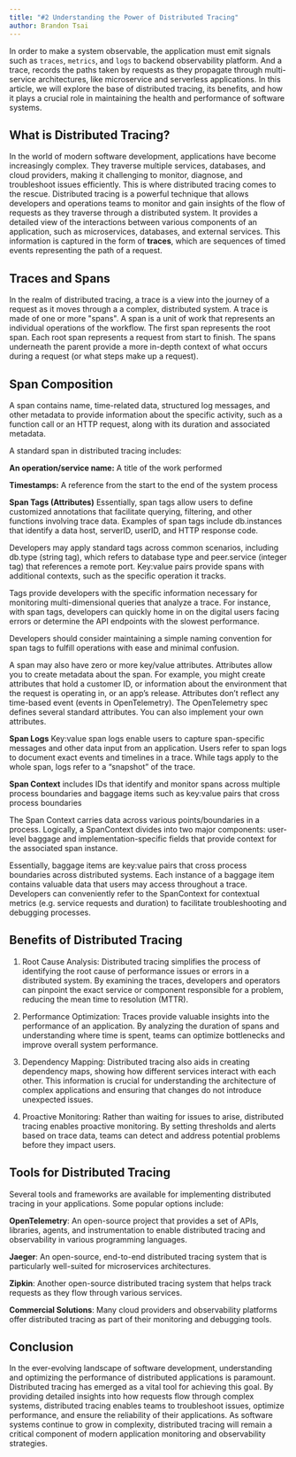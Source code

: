 ```yaml
---
title: "#2 Understanding the Power of Distributed Tracing"
author: Brandon Tsai
---
```


In order to make a system observable, the application must emit signals such as `traces`, `metrics`, and `logs` to backend observability platform.
And a trace, records the paths taken by requests as they propagate through multi-service architectures, like microservice and serverless applications.
In this article, we will explore the base of distributed tracing, its benefits, and how it plays a crucial role in maintaining the health and performance of software systems.


What is Distributed Tracing?
----------------------------------------------------------------

In the world of modern software development, applications have become increasingly complex. They traverse multiple services, databases, and cloud providers, making it challenging to monitor, diagnose, and troubleshoot issues efficiently. This is where distributed tracing comes to the rescue. Distributed tracing is a powerful technique that allows developers and operations teams to monitor and gain insights of the flow of requests as they traverse through a distributed system. It provides a detailed view of the interactions between various components of an application, such as microservices, databases, and external services. This information is captured in the form of **traces**, which are sequences of timed events representing the path of a request.


Traces and Spans
----------------------------------------------------------------

In the realm of distributed tracing, a trace is a view into the journey of a request as it moves through a a complex, distributed system.
A trace is made of one or more "spans". A span is a unit of work that represents an individual operations of the workflow.
The first span represents the root span. Each root span represents a request from start to finish. The spans underneath the parent provide a more in-depth context of what occurs during a request (or what steps make up a request).


Span Composition
----------------------------------------------------------------

A span contains name, time-related data, structured log messages, and other metadata to provide information about the specific activity, such as a function call or an HTTP request, along with its duration and associated metadata.

A standard span in distributed tracing includes:

**An operation/service name:** 
A title of the work performed

**Timestamps:**
A reference from the start to the end of the system process

**Span Tags (Attributes)**
Essentially, span tags allow users to define customized annotations that facilitate querying, filtering, and other functions involving trace data. Examples of span tags include db.instances that identify a data host, serverID, userID, and HTTP response code.

Developers may apply standard tags across common scenarios, including db.type (string tag), which refers to database type and peer.service (integer tag) that references a remote port. Key:value pairs provide spans with additional contexts, such as the specific operation it tracks.

Tags provide developers with the specific information necessary for monitoring multi-dimensional queries that analyze a trace. For instance, with span tags, developers can quickly home in on the digital users facing errors or determine the API endpoints with the slowest performance.

Developers should consider maintaining a simple naming convention for span tags to fulfill operations with ease and minimal confusion.

A span may also have zero or more key/value attributes. Attributes allow you to create metadata about the span. For example, you might create attributes that hold a customer ID, or information about the environment that the request is operating in, or an app’s release. Attributes don’t reflect any time-based event (events in OpenTelemetry). The OpenTelemetry spec defines several standard attributes. You can also implement your own attributes.

**Span Logs**
Key:value span logs enable users to capture span-specific messages and other data input from an application. Users refer to span logs to document exact events and timelines in a trace. While tags apply to the whole span, logs refer to a “snapshot” of the trace.

**Span Context**
includes IDs that identify and monitor spans across multiple process boundaries and baggage items such as key:value pairs that cross process boundaries 

The Span Context carries data across various points/boundaries in a process. Logically, a SpanContext divides into two major components: user-level baggage and implementation-specific fields that provide context for the associated span instance.

Essentially, baggage items are key:value pairs that cross process boundaries across distributed systems. Each instance of a baggage item contains valuable data that users may access throughout a trace. Developers can conveniently refer to the SpanContext for contextual metrics (e.g. service requests and duration) to facilitate troubleshooting and debugging processes.



Benefits of Distributed Tracing
--------------------------------

1. Root Cause Analysis:
Distributed tracing simplifies the process of identifying the root cause of performance issues or errors in a distributed system. By examining the traces, developers and operators can pinpoint the exact service or component responsible for a problem, reducing the mean time to resolution (MTTR).

1. Performance Optimization:
Traces provide valuable insights into the performance of an application. By analyzing the duration of spans and understanding where time is spent, teams can optimize bottlenecks and improve overall system performance.

1. Dependency Mapping:
Distributed tracing also aids in creating dependency maps, showing how different services interact with each other. This information is crucial for understanding the architecture of complex applications and ensuring that changes do not introduce unexpected issues.

1. Proactive Monitoring:
Rather than waiting for issues to arise, distributed tracing enables proactive monitoring. By setting thresholds and alerts based on trace data, teams can detect and address potential problems before they impact users.

Tools for Distributed Tracing
----------------------------------------------------------------

Several tools and frameworks are available for implementing distributed tracing in your applications. Some popular options include:

**OpenTelemetry**: An open-source project that provides a set of APIs, libraries, agents, and instrumentation to enable distributed tracing and observability in various programming languages.

**Jaeger**: An open-source, end-to-end distributed tracing system that is particularly well-suited for microservices architectures.

**Zipkin**: Another open-source distributed tracing system that helps track requests as they flow through various services.

**Commercial Solutions**: Many cloud providers and observability platforms offer distributed tracing as part of their monitoring and debugging tools.


Conclusion
---------
In the ever-evolving landscape of software development, understanding and optimizing the performance of distributed applications is paramount. Distributed tracing has emerged as a vital tool for achieving this goal. By providing detailed insights into how requests flow through complex systems, distributed tracing enables teams to troubleshoot issues, optimize performance, and ensure the reliability of their applications. As software systems continue to grow in complexity, distributed tracing will remain a critical component of modern application monitoring and observability strategies.